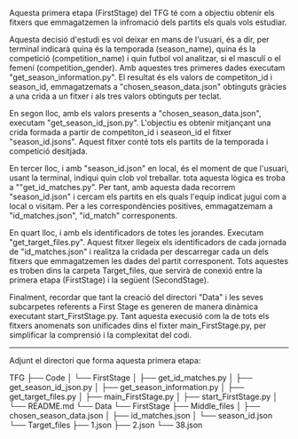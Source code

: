 Aquesta primera etapa (FirstStage) del TFG té com a objectiu obtenir els fitxers que emmagatzemen la infromació dels partits els quals vols estudiar.

Aquesta decisió d'estudi es vol deixar en mans de l'usuari, és a dir, per terminal indicarà quina és la temporada (season_name), quina és la competició (competition_name) i quin futbol vol analitzar, si el masculí o el femení (competition_gender). Amb aquestes tres primeres dades executam "get_season_information.py". El resultat és els valors de competiton_id i season_id, emmagatzemats a "chosen_season_data.json" obtinguts gràcies a una crida a un fitxer i als tres valors obtinguts per teclat. 

En segon lloc, amb els valors presents a "chosen_season_data.json", executam "get_season_id_json.py". L'objectiu es obtenir mitjançant una crida formada a partir de competiton_id i seaseon_id el fitxer "season_id.jsons". Aquest fitxer conté tots els partits de la temporada i competició desitjada.

En tercer lloc, i amb "season_id.json" en local,  és el moment de que l'usuari, usant la terminal, indiqui quin clob vol treballar. tota aquesta lògica es troba a ""get_id_matches.py". Per tant, amb aquesta dada recorrem "season_id.json" i cercam els partits en els quals l'equip indicat jugui com a local o visitam. Per a les correspondències positives, emmagatzemam a "id_matches.json", "id_match" corresponents.

En quart lloc, i amb els identificadors de totes les jorandes. Executam "get_target_files.py". Aquest fitxer llegeix els identificadors de cada jornada de "id_matches.json" i realitza la cridada per descarregar cada un dels fitxers que emmagatzemen les dades del partit corresponent. Tots aquestes es troben dins la carpeta Target_files, que servirà de conexió entre la primera etapa (FirstStage) i la següent (SecondStage). 

Finalment, recordar que tant la creació del directori "Data" i les seves subcarpetes referents a First Stage es generen de manera dinàmica executant start_FirstStage.py. Tant aquesta execusió com la de tots els fitxers anomenats son unificades dins el fixter main_FirstStage.py, per simplificar la comprensió i la complexitat del codi.

******************************************************************************************************************************************

Adjunt el directori que forma aquesta primera etapa:

TFG
├── Code
│   └── FirstStage
│       ├── get_id_matches.py
│       ├── get_season_id_json.py
│       ├── get_season_information.py
│       ├── get_target_files.py
│       ├── main_FirstStage.py
│       ├── start_FirstStage.py
│       └── README.md
└── Data
    └── FirstStage
        ├── Middle_files
        │   ├── chosen_season_data.json
        │   ├── id_matches.json
        │   └── season_id.json
        └── Target_files
            ├── 1.json
            ├── 2.json
            └── 38.json

